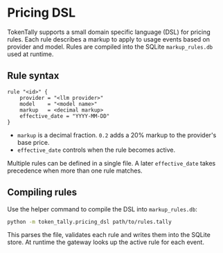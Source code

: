 # Pricing DSL

TokenTally supports a small domain specific language (DSL) for pricing rules. Each
rule describes a markup to apply to usage events based on provider and model.
Rules are compiled into the SQLite `markup_rules.db` used at runtime.

## Rule syntax

```
rule "<id>" {
    provider = "<llm provider>"
    model    = "<model name>"
    markup   = <decimal markup>
    effective_date = "YYYY-MM-DD"
}
```

- `markup` is a decimal fraction. `0.2` adds a 20% markup to the provider's base
  price.
- `effective_date` controls when the rule becomes active.

Multiple rules can be defined in a single file. A later `effective_date` takes
precedence when more than one rule matches.

## Compiling rules

Use the helper command to compile the DSL into `markup_rules.db`:

```bash
python -m token_tally.pricing_dsl path/to/rules.tally
```

This parses the file, validates each rule and writes them into the SQLite store.
At runtime the gateway looks up the active rule for each event.
